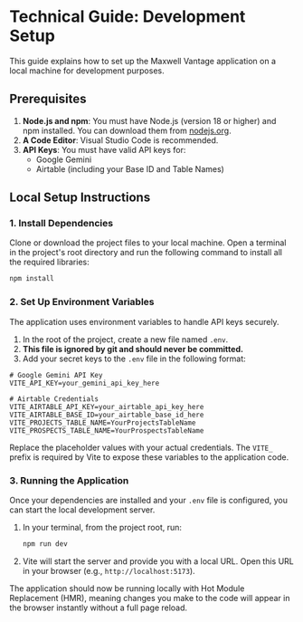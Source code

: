 
# Technical Guide: Development Setup

This guide explains how to set up the Maxwell Vantage application on a local machine for development purposes.

## Prerequisites

1.  **Node.js and npm**: You must have Node.js (version 18 or higher) and npm installed. You can download them from [nodejs.org](https://nodejs.org/).
2.  **A Code Editor**: Visual Studio Code is recommended.
3.  **API Keys**: You must have valid API keys for:
    -   Google Gemini
    -   Airtable (including your Base ID and Table Names)

## Local Setup Instructions

### 1. Install Dependencies

Clone or download the project files to your local machine. Open a terminal in the project's root directory and run the following command to install all the required libraries:

```bash
npm install
```

### 2. Set Up Environment Variables

The application uses environment variables to handle API keys securely.

1.  In the root of the project, create a new file named `.env`.
2.  **This file is ignored by git and should never be committed.**
3.  Add your secret keys to the `.env` file in the following format:

```env
# Google Gemini API Key
VITE_API_KEY=your_gemini_api_key_here

# Airtable Credentials
VITE_AIRTABLE_API_KEY=your_airtable_api_key_here
VITE_AIRTABLE_BASE_ID=your_airtable_base_id_here
VITE_PROJECTS_TABLE_NAME=YourProjectsTableName
VITE_PROSPECTS_TABLE_NAME=YourProspectsTableName
```
Replace the placeholder values with your actual credentials. The `VITE_` prefix is required by Vite to expose these variables to the application code.

### 3. Running the Application

Once your dependencies are installed and your `.env` file is configured, you can start the local development server.

1.  In your terminal, from the project root, run:
    ```bash
    npm run dev
    ```
2.  Vite will start the server and provide you with a local URL. Open this URL in your browser (e.g., `http://localhost:5173`).

The application should now be running locally with Hot Module Replacement (HMR), meaning changes you make to the code will appear in the browser instantly without a full page reload.
